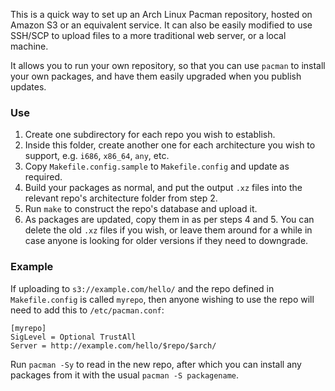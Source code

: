 This is a quick way to set up an Arch Linux Pacman repository, hosted on Amazon
S3 or an equivalent service.  It can also be easily modified to use SSH/SCP to
upload files to a more traditional web server, or a local machine.

It allows you to run your own repository, so that you can use `pacman` to
install your own packages, and have them easily upgraded when you publish
updates.

### Use ###

1. Create one subdirectory for each repo you wish to establish.
2. Inside this folder, create another one for each architecture you wish to
   support, e.g. `i686`, `x86_64`, `any`, etc.
3. Copy `Makefile.config.sample` to `Makefile.config` and update as required.
4. Build your packages as normal, and put the output `.xz` files into the
   relevant repo's architecture folder from step 2.
5. Run `make` to construct the repo's database and upload it.
6. As packages are updated, copy them in as per steps 4 and 5.  You can delete
   the old `.xz` files if you wish, or leave them around for a while in case
   anyone is looking for older versions if they need to downgrade.

### Example ###

If uploading to `s3://example.com/hello/` and the repo defined in
`Makefile.config` is called `myrepo`, then anyone wishing to use the repo will
need to add this to `/etc/pacman.conf`:

    [myrepo]
    SigLevel = Optional TrustAll
    Server = http://example.com/hello/$repo/$arch/

Run `pacman -Sy` to read in the new repo, after which you can install any
packages from it with the usual `pacman -S packagename`.
